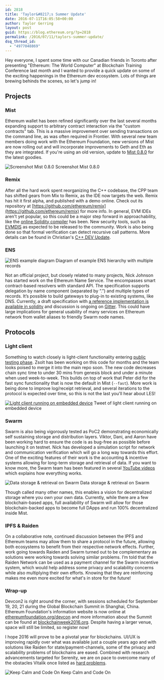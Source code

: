 ```yaml
---
id: 2818
title: 'Taylor&#8217;s Summer Update'
date: 2016-07-11T16:05:58+00:00
author: Taylor Gerring
layout: post
guid: https://blog.ethereum.org/?p=2818
permalink: /2016/07/11/taylors-summer-update/
dsq_thread_id:
  - "4977048869"
---
```

Hey everyone, I spent some time with our Canadian friends in Toronto after presenting "Ethereum: The World Computer" at Blockchain Training Conference last month and I wanted to provide a quick update on some of the exciting happenings in the Ethereum dev ecosystem. Lots of things are brewing behinds the scenes, so let's jump in!

## Projects

### Mist

Ethereum wallet has been refined significantly over the last several months expanding support to arbitrary contract interaction via the "custom contracts" tab. This is a massive improvement over sending transactions on the command line, as was often required in Frontier. With several new team members doing work with the Ethereum Foundation, new versions of Mist are now rolling out and will incorporate improvements to Geth and Eth as they are integrated. If you're using an old version, update to <a href="https://github.com/ethereum/mist/releases/tag/0.8.0">Mist 0.8.0</a> for the latest goodies.

<img src="https://blog.ethereum.org/wp-content/uploads/2016/07/23353356-446f-11e6-8fda-7f5546645449.png" alt="Screenshot Mist 0.8.0" /> Screenshot Mist 0.8.0

### Remix

After all the hard work spent reorganizing the C++ codebase, the CPP team has shifted gears from Mix to Remix, as the IDE now targets the web. Remix has hit it first alpha, and published with a demo online. Check out its repository at [https://github.com/ethereum/remix](https://github.com/ethereum/remix) for more info. In general, EVM IDEs aren't yet popular, so this could be a major step forward in approachability, like the [online Solidity compiler](https://ethereum.github.io/browser-solidity/) has been. New security tools, such as <a href="https://github.com/arachnid/evmdis#example">EVMDIS</a> as expected to be released to the community. Work is also being done so that formal verification can detect recursive call patterns. More details can be found in Christian's <a href="https://blog.ethereum.org/2016/07/08/c-dev-update-summer-edition/">C++ DEV Update</a>.

### ENS

<img src="https://blog.ethereum.org/wp-content/uploads/2016/07/Screen-Shot-2016-07-06-at-17.30.40.png" alt="ENS example diagram" /> Diagram of example ENS hierarchy with multiple records

Not an official project, but closely related to many projects, Nick Johnson has started work on the Ethereum Name Service. The encompasses smart contract-based resolvers with standard API. The specification supports delegation by name component (separated by “.”) and multiple types of records. It’s possible to build gateways to plug-in to existing systems, like DNS. Currently, a draft specification with [a reference implementation is available in solidity](https://github.com/arachnid/ens) and discussion is ongoing on [Gitter](https://gitter.im/ethereum/go-ethereum/name-registry). This could have large implications for general usability of many services on Ethereum network from wallet aliases to friendly Swarm node names.

## Protocols

### Light client

Something to watch closely is light-client functionality entering [public testing phase](https://github.com/zsfelfoldi/go-ethereum/wiki/Light-Client-Public-Test). Zsolt has been working on this code for months and the team looks poised to merge it into the main repo soon. The new code decreases chain sync time to under 30 mins from genesis block and under a minute when used week-to-week. This builds on top of work that Peter did for the fast sync functionality that is now the default in Mist (`--fast`). More work is being done to improve log/receipt retrieval, and several iterations to the protocol is expected over time, so this is not the last you'll hear about LES!

<a href="https://twitter.com/vgrade/status/748257427481583616/photo/1"><img src="https://blog.ethereum.org/wp-content/uploads/2016/07/Screen-Shot-2016-07-06-at-18.18.05.png" alt="Light client running on embedded device" /></a> Tweet of light client running on embedded device

### Swarm

Swarm is also being vigorously tested as PoC2 demonstrating economically self sustaining storage and distribution layers. Viktor, Dani, and Aaron have been working hard to ensure the code is as bug-free as possible before launching it on testnet. Nick has developed a simulation script for network and communication verification which will go a long way towards this effort. One of the exciting features of their work is the accounting &amp; incentive systems allowing for long-term storage and retrieval of data. If you want to know more, the Swarm team has been featured in several [YouTube videos](https://www.youtube.com/watch?v=BAAAhZI7qRQ) which explains how everything works.

<img src="https://blog.ethereum.org/wp-content/uploads/2016/07/Screen-Shot-2016-07-06-at-18.14.16.png" alt="Data storage &amp; retrieval on Swarm" /> Data storage & retrieval on Swarm

Though called many other names, this enables a vision for decentralized storage where you own your own data. Currently, while there are a few blockchain-based apps, full availability of Swarm will allow for those blockchain-backed apps to become full DApps and run 100% decentralized inside Mist.

### IPFS &amp; Raiden

On a collaborative note, continued discussion between the IPFS and Ethereum teams may allow them to share a protocol in the future, allowing both ecosystems to benefit from their respective network effects. Further, work going towards Raiden and Swarm turned out to be complementary as solutions were working towards solving similar problems. I’m told that the Raiden Network can be used as a payment channel for the Swarm incentive system, which would help address some privacy and scalability concerns while also multiplying their own efforts. Knowing that they are reinforcing makes me even more excited for what's in store for the future!

### Wrap-up

Devcon2 is right around the corner, with sessions scheduled for September 19, 20, 21 during the Global Blockchain Summit in Shanghai, China. Ethereum Foundation's information website is now online at [ethereumfoundation.org/devcon](https://ethereumfoundation.org/devcon/) and more information about the Summit can be found at [blockchainweek2016.org](http://www.blockchainweek2016.org/). Despite having a larger venue, space will still be limited, so register now!

I hope 2016 will prove to be a pivotal year for blockchains. UI/UX is improving rapidly over what was available just a couple years ago and with solutions like Raiden for state/payment-channels, some of the privacy and scalability problems of blockchains are eased. Combined with research advancements targeted for Serenity, we are on pace to overcome many of the obstacles Vitalik once listed as <a href="https://github.com/ethereum/wiki/wiki/Problems">hard problems</a>.

<img src="https://blog.ethereum.org/wp-content/uploads/2016/07/ethereum-keep-calm-and-code-on.png" alt="Keep Calm and Code On" /> Keep Calm and Code On
&nbsp;

<div id="disqus_link_container"></div>
<script>jQuery(document).ready(function() { EthBlogUtils.display_disqus_link();});</script>